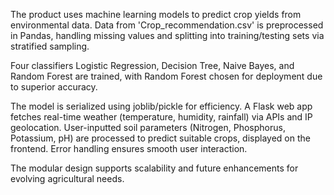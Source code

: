 The product uses machine learning models to predict crop yields from environmental
data. Data from 'Crop_recommendation.csv' is preprocessed in Pandas, handling missing values
and splitting into training/testing sets via stratified sampling.

Four classifiers Logistic Regression, Decision Tree, Naive Bayes, and Random Forest are trained, with Random Forest
chosen for deployment due to superior accuracy. 

The model is serialized using joblib/pickle for
efficiency. A Flask web app fetches real-time weather (temperature, humidity, rainfall) via APIs
and IP geolocation. User-inputted soil parameters (Nitrogen, Phosphorus, Potassium, pH) are
processed to predict suitable crops, displayed on the frontend. Error handling ensures smooth
user interaction. 

The modular design supports scalability and future enhancements for evolving
agricultural needs.

